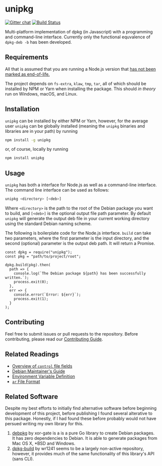 # unipkg
[![Gitter chat](https://badges.gitter.im/unipkg/gitter.svg)](https://gitter.im/unipkg/Lobby)
[![Build Status](https://travis-ci.com/FrederickGeek8/unipkg.svg?token=hQpyUwvb4S1UztNVqWsQ&branch=master)](https://travis-ci.com/FrederickGeek8/unipkg)

Multi-platform implementation of dpkg (in Javascript) with a programming and
command-line interface. Currently only the functional equvalence of `dpkg-deb -b`
has been developed.

## Requirements
All that is assumed that you are running a Node.js version that
[has not been marked as end-of-life.](https://github.com/nodejs/Release#release-schedule)

The project depends on `fs-extra`, `klaw`, `tmp`, `tar`, all of which should be
installed by NPM or Yarn when installing the package. This should *in theory* run
on Windows, macOS, and Linux.

## Installation
`unipkg` can be installed by either NPM or Yarn, however, for the average user
`unipkg` can be globally installed (meaning the `unipkg` binaries and libraries
are in your path) by running
```bash
npm install -g unipkg
```
or, of course, locally by running
```bash
npm install unipkg
```

## Usage
`unipkg` has both a interface for Node.js as well as a command-line interface.
The command line interface can be used as follows:
```bash
unipkg <directory> [<deb>]
```
Where `<directory>` is the path to the root of the Debian package you want to
build, and `[<deb>]` is the optional output file path parameter. By default
`unipkg` will generate the output deb file in your current working directory
using the standard Debian naming scheme.

The following is boilerplate code for the Node.js interface. `build` can take two
parameters, where the first parameter is the input directory, and the second
(optional) parameter is the output deb path. It will return a Promise.
```node
const dpkg = require("unipkg");
const pkg = "path/to/project/root";

dpkg.build(pkg).then(
  path => {
    console.log(`The Debian package ${path} has been successfully written.`);
    process.exit(0);
  },
  err => {
    console.error(`Error: ${err}`);
    process.exit(1);
  }
);
```

## Contributing
Feel free to submit issues or pull requests to the repository. Before contributing,
please read our [Contributing Guide](CONTRIBUTING.md).

## Related Readings
* [Overview of `control` file fields](http://www.sosst.sk/doc/debian-policy/policy.html/ch-controlfields.html)
* [Debian Maintainer's Guide](https://www.debian.org/doc/manuals/maint-guide/index.en.html)
* [Environment Variable Definition](http://pubs.opengroup.org/onlinepubs/000095399/basedefs/xbd_chap08.html)
* [`ar` File Format](https://en.wikipedia.org/wiki/Ar_%28Unix%29#File_format_details)

## Related Software
Despite my best efforts to initially find alternative software before beginning
development of this project, before publishing I found several alterative to this
package. Honestly, if I had found these before probably would not have persued
writing my own library for this.

1. [debpkg](https://github.com/xor-gate/debpkg) by xor-gate is a is a pure Go
library to create Debian packages. It has zero dependencies to Debian. It is
able to generate packages from Mac OS X, *BSD and Windows.
2. [dpkg-build](https://github.com/wr1241/dpkg-build) by wr1241 seems to be a
largely non-active repository, however, it provides much of the same functionality
of this library's API (sans CLI).
